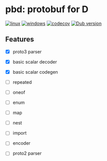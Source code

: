 # pbd: protobuf for D

[![linux](https://github.com/ShigekiKarita/pbd/workflows/linux/badge.svg)](https://github.com/ShigekiKarita/pbd/actions?query=workflow:linux)
[![windows](https://github.com/ShigekiKarita/pbd/workflows/windows/badge.svg)](https://github.com/ShigekiKarita/pbd/actions?query=workflow:windows)
[![codecov](https://codecov.io/gh/ShigekiKarita/tfd/branch/master/graph/badge.svg)](https://codecov.io/gh/ShigekiKarita/pbd)
[![Dub version](https://img.shields.io/dub/v/pbd.svg)](https://code.dlang.org/packages/pbd)

## Features

- [x] proto3 parser
- [x] basic scalar decoder
- [x] basic scalar codegen
- [ ] repeated
- [ ] oneof
- [ ] enum
- [ ] map
- [ ] nest
- [ ] import
- [ ] encoder
- [ ] proto2 parser

